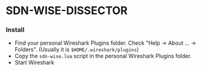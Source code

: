 SDN-WISE-DISSECTOR
====================================

### Install

* Find your personal Wireshark Plugins folder. Check "Help -> About ... -> Folders". (Usually it is `$HOME/.wireshark/plugins`)
* Copy the `sdn-wise.lua` script in the personal Wireshark Plugins folder.
* Start Wireshark